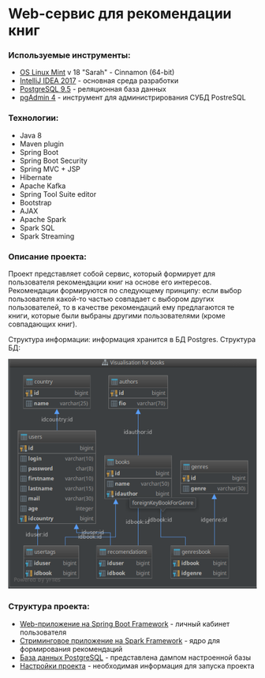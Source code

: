 # Web-сервис для рекомендации книг   

### Используемые инструменты:

- [OS Linux Mint](https://linuxmint.com/) v 18 "Sarah" - Cinnamon (64-bit)
- [IntelliJ IDEA 2017](https://www.jetbrains.com/idea/) - основная среда разработки
- [PostgreSQL 9.5](https://www.postgresql.org/docs/9.5/static/release-9-5.html) - реляционная база данных
- [pgAdmin 4](https://www.pgadmin.org/) - инструмент для администрирования СУБД PostreSQL

### Технологии:
- Java 8
- Maven plugin
- Spring Boot
- Spring Boot Security
- Spring MVC + JSP
- Hibernate
- Apache Kafka
- Spring Tool Suite editor
- Bootstrap
- AJAX
- Apache Spark
- Spark SQL
- Spark Streaming

### Описание проекта:
Проект представляет собой сервис, который формирует для пользователя рекомендации книг на основе его интересов.
Рекомендации формируются по следующему принципу: если выбор пользователя какой-то частью совпадает с выбором других пользователей, то в качестве рекомендаций ему предлагаются те книги, которые были выбраны другими пользователями (кроме совпадающих книг).

Структура информации: информация хранится в БД Postgres. 
Структура БД:

![Структура БД](./www/01_BD.png)


### Структура проекта:
- [Web-приложение на Spring Boot Framework](./bookenizer) - личный кабинет пользователя
- [Стриминговое приложение на Spark Framework](./spark) - ядро для формирования рекомендаций
- [База данных PostgreSQL](./postgreSQL) - представлена дампом настроенной базы
- [Настройки проекта](./info.md) - необходимая информация для запуска проекта
